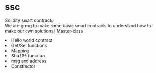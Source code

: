 # ssc
Solidity smart contracts
<br>
We are going to make some basic smart contracts to understand how to make our own solutions
I Master-class
<li>
  Hello world contract
</li>
<li>
  Get/Set functions
  </li>
<li>
  Mapping
  </li>
 <li>
  Sha256 function
   </li>
<li>
  msg and address
  </li>
<li>
  Constructor 
</li>
